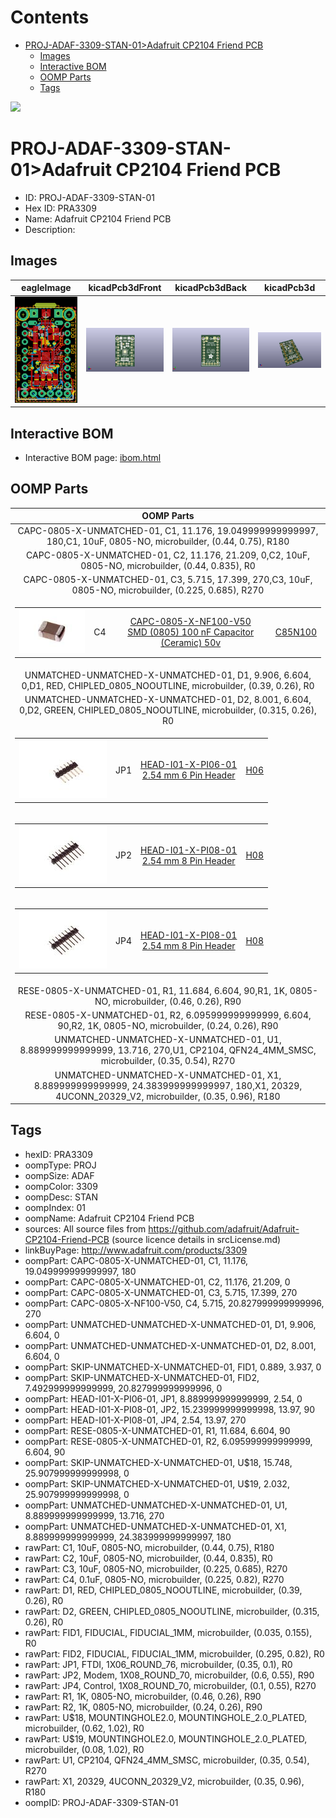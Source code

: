 



Contents
========

* [PROJ-ADAF-3309-STAN-01>Adafruit CP2104 Friend PCB](#proj-adaf-3309-stan-01adafruit-cp2104-friend-pcb)
	* [Images](#images)
	* [Interactive BOM](#interactive-bom)
	* [OOMP Parts](#oomp-parts)
	* [Tags](#tags)
  
![][im]
# PROJ-ADAF-3309-STAN-01>Adafruit CP2104 Friend PCB

- ID: PROJ-ADAF-3309-STAN-01
- Hex ID: PRA3309
- Name: Adafruit CP2104 Friend PCB
- Description: 

## Images
  
  

|eagleImage|kicadPcb3dFront|kicadPcb3dBack|kicadPcb3d|
| :---: | :---: | :---: | :---: |
|[![eagleImage](eagleImage_140.png)](eagleImage_600.png)|[![kicadPcb3dFront](kicadPcb3dFront_140.png)](kicadPcb3dFront_600.png)|[![kicadPcb3dBack](kicadPcb3dBack_140.png)](kicadPcb3dBack_600.png)|[![kicadPcb3d](kicadPcb3d_140.png)](kicadPcb3d_600.png)|

## Interactive BOM

- Interactive BOM page: [ibom.html](kicad/bom/ibom.html)

## OOMP Parts
  

|OOMP Parts|
| :---: |
|CAPC-0805-X-UNMATCHED-01, C1, 11.176, 19.049999999999997, 180,C1, 10uF, 0805-NO, microbuilder, (0.44, 0.75), R180|
|CAPC-0805-X-UNMATCHED-01, C2, 11.176, 21.209, 0,C2, 10uF, 0805-NO, microbuilder, (0.44, 0.835), R0|
|CAPC-0805-X-UNMATCHED-01, C3, 5.715, 17.399, 270,C3, 10uF, 0805-NO, microbuilder, (0.225, 0.685), R270|
|<table><tr><td>![CAPC-0805-X-NF100-V50](https://raw.githubusercontent.com/oomlout/oomlout_OOMP_parts/main/CAPC-0805-X-NF100-V50/image_140.jpg)</td><td> C4</td><td>[CAPC-0805-X-NF100-V50<br>SMD (0805) 100 nF Capacitor (Ceramic) 50v](https://github.com/oomlout/oomlout_OOMP_parts/tree/main/CAPC-0805-X-NF100-V50/)</td><td>[C85N100](https://github.com/oomlout/oomlout_OOMP_parts/tree/main/CAPC-0805-X-NF100-V50/)</td></tr></table>|
|UNMATCHED-UNMATCHED-X-UNMATCHED-01, D1, 9.906, 6.604, 0,D1, RED, CHIPLED_0805_NOOUTLINE, microbuilder, (0.39, 0.26), R0|
|UNMATCHED-UNMATCHED-X-UNMATCHED-01, D2, 8.001, 6.604, 0,D2, GREEN, CHIPLED_0805_NOOUTLINE, microbuilder, (0.315, 0.26), R0|
|<table><tr><td>![HEAD-I01-X-PI06-01](https://raw.githubusercontent.com/oomlout/oomlout_OOMP_parts/main/HEAD-I01-X-PI06-01/image_140.jpg)</td><td> JP1</td><td>[HEAD-I01-X-PI06-01<br>2.54 mm 6 Pin Header](https://github.com/oomlout/oomlout_OOMP_parts/tree/main/HEAD-I01-X-PI06-01/)</td><td>[H06](https://github.com/oomlout/oomlout_OOMP_parts/tree/main/HEAD-I01-X-PI06-01/)</td></tr></table>|
|<table><tr><td>![HEAD-I01-X-PI08-01](https://raw.githubusercontent.com/oomlout/oomlout_OOMP_parts/main/HEAD-I01-X-PI08-01/image_140.jpg)</td><td> JP2</td><td>[HEAD-I01-X-PI08-01<br>2.54 mm 8 Pin Header](https://github.com/oomlout/oomlout_OOMP_parts/tree/main/HEAD-I01-X-PI08-01/)</td><td>[H08](https://github.com/oomlout/oomlout_OOMP_parts/tree/main/HEAD-I01-X-PI08-01/)</td></tr></table>|
|<table><tr><td>![HEAD-I01-X-PI08-01](https://raw.githubusercontent.com/oomlout/oomlout_OOMP_parts/main/HEAD-I01-X-PI08-01/image_140.jpg)</td><td> JP4</td><td>[HEAD-I01-X-PI08-01<br>2.54 mm 8 Pin Header](https://github.com/oomlout/oomlout_OOMP_parts/tree/main/HEAD-I01-X-PI08-01/)</td><td>[H08](https://github.com/oomlout/oomlout_OOMP_parts/tree/main/HEAD-I01-X-PI08-01/)</td></tr></table>|
|RESE-0805-X-UNMATCHED-01, R1, 11.684, 6.604, 90,R1, 1K, 0805-NO, microbuilder, (0.46, 0.26), R90|
|RESE-0805-X-UNMATCHED-01, R2, 6.095999999999999, 6.604, 90,R2, 1K, 0805-NO, microbuilder, (0.24, 0.26), R90|
|UNMATCHED-UNMATCHED-X-UNMATCHED-01, U1, 8.889999999999999, 13.716, 270,U1, CP2104, QFN24_4MM_SMSC, microbuilder, (0.35, 0.54), R270|
|UNMATCHED-UNMATCHED-X-UNMATCHED-01, X1, 8.889999999999999, 24.383999999999997, 180,X1, 20329, 4UCONN_20329_V2, microbuilder, (0.35, 0.96), R180|

## Tags

- hexID: PRA3309
- oompType: PROJ
- oompSize: ADAF
- oompColor: 3309
- oompDesc: STAN
- oompIndex: 01
- oompName: Adafruit CP2104 Friend PCB
- sources: All source files from https://github.com/adafruit/Adafruit-CP2104-Friend-PCB (source licence details in srcLicense.md)
- linkBuyPage: http://www.adafruit.com/products/3309
- oompPart: CAPC-0805-X-UNMATCHED-01, C1, 11.176, 19.049999999999997, 180
- oompPart: CAPC-0805-X-UNMATCHED-01, C2, 11.176, 21.209, 0
- oompPart: CAPC-0805-X-UNMATCHED-01, C3, 5.715, 17.399, 270
- oompPart: CAPC-0805-X-NF100-V50, C4, 5.715, 20.827999999999996, 270
- oompPart: UNMATCHED-UNMATCHED-X-UNMATCHED-01, D1, 9.906, 6.604, 0
- oompPart: UNMATCHED-UNMATCHED-X-UNMATCHED-01, D2, 8.001, 6.604, 0
- oompPart: SKIP-UNMATCHED-X-UNMATCHED-01, FID1, 0.889, 3.937, 0
- oompPart: SKIP-UNMATCHED-X-UNMATCHED-01, FID2, 7.492999999999999, 20.827999999999996, 0
- oompPart: HEAD-I01-X-PI06-01, JP1, 8.889999999999999, 2.54, 0
- oompPart: HEAD-I01-X-PI08-01, JP2, 15.239999999999998, 13.97, 90
- oompPart: HEAD-I01-X-PI08-01, JP4, 2.54, 13.97, 270
- oompPart: RESE-0805-X-UNMATCHED-01, R1, 11.684, 6.604, 90
- oompPart: RESE-0805-X-UNMATCHED-01, R2, 6.095999999999999, 6.604, 90
- oompPart: SKIP-UNMATCHED-X-UNMATCHED-01, U$18, 15.748, 25.907999999999998, 0
- oompPart: SKIP-UNMATCHED-X-UNMATCHED-01, U$19, 2.032, 25.907999999999998, 0
- oompPart: UNMATCHED-UNMATCHED-X-UNMATCHED-01, U1, 8.889999999999999, 13.716, 270
- oompPart: UNMATCHED-UNMATCHED-X-UNMATCHED-01, X1, 8.889999999999999, 24.383999999999997, 180
- rawPart: C1, 10uF, 0805-NO, microbuilder, (0.44, 0.75), R180
- rawPart: C2, 10uF, 0805-NO, microbuilder, (0.44, 0.835), R0
- rawPart: C3, 10uF, 0805-NO, microbuilder, (0.225, 0.685), R270
- rawPart: C4, 0.1uF, 0805-NO, microbuilder, (0.225, 0.82), R270
- rawPart: D1, RED, CHIPLED_0805_NOOUTLINE, microbuilder, (0.39, 0.26), R0
- rawPart: D2, GREEN, CHIPLED_0805_NOOUTLINE, microbuilder, (0.315, 0.26), R0
- rawPart: FID1, FIDUCIAL, FIDUCIAL_1MM, microbuilder, (0.035, 0.155), R0
- rawPart: FID2, FIDUCIAL, FIDUCIAL_1MM, microbuilder, (0.295, 0.82), R0
- rawPart: JP1, FTDI, 1X06_ROUND_76, microbuilder, (0.35, 0.1), R0
- rawPart: JP2, Modem, 1X08_ROUND_70, microbuilder, (0.6, 0.55), R90
- rawPart: JP4, Control, 1X08_ROUND_70, microbuilder, (0.1, 0.55), R270
- rawPart: R1, 1K, 0805-NO, microbuilder, (0.46, 0.26), R90
- rawPart: R2, 1K, 0805-NO, microbuilder, (0.24, 0.26), R90
- rawPart: U$18, MOUNTINGHOLE2.0, MOUNTINGHOLE_2.0_PLATED, microbuilder, (0.62, 1.02), R0
- rawPart: U$19, MOUNTINGHOLE2.0, MOUNTINGHOLE_2.0_PLATED, microbuilder, (0.08, 1.02), R0
- rawPart: U1, CP2104, QFN24_4MM_SMSC, microbuilder, (0.35, 0.54), R270
- rawPart: X1, 20329, 4UCONN_20329_V2, microbuilder, (0.35, 0.96), R180
- oompID: PROJ-ADAF-3309-STAN-01



[im]: kicadPcb3d_450.png
